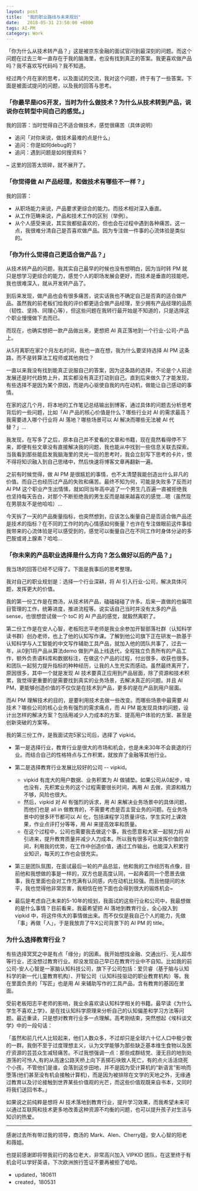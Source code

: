 ```yaml
---
layout: post
title:  "我的职业路线与未来规划"
date:   2018-05-31 23:50:00 +0800
tags: AI-PM
category: Work
---
```


「你为什么从技术转产品？」这是被京东金融的面试官问到最深刻的问题。而这个问题在过去三年一直存在于我的脑海里，也没有找到真正的答案。我更喜欢做产品吗？我不喜欢写代码吗？我不知道。

经过两个月在家的思考，以及面试的交流，我对这个问题，终于有了一些答案。下面是被面试提问的问题，以及我的回答与思考。


### 「你最早是iOS开发，当时为什么做技术？为什么从技术转到产品，说说你在转型中间自己的感觉。」

我的回答：当时觉得自己不适合做技术，感觉很痛苦（具体说明）

- 追问「对你来说，做技术最难的点是什么」
- 追问：你是如何debug的？
- 追问：遇到问题是如何搜资料？

~ 这里的回答太琐碎，就不展开了。

### 「你觉得做 AI 产品经理，和做技术有哪些不一样？」

我的回答：

- 从职场能力来说，产品要求更综合的能力。而技术相对深入垂直。
- 从工作范畴来说，产品和技术工作的区别（举例）。
- 从个人感受来说，其实我都挺喜欢的，但也会在过程中遇到各种痛苦。这一点，我很难分清自己是否喜欢做产品。因为专注做一件事的心流体验是类似的。

### 「你为什么觉得自己更适合做产品？」

从技术转产品的问题，我其实自己最早的时候也没有想明白，因为当时转 PM 就只是想学习更综合的能力，感觉个人的职场发展会更好，而技术是垂直的技能吧，我也很难深入，就从开发转产品了。

到后来发现，做产品也会有很多痛苦，说实话我也不确定自己是否真的适合做产品。虽然我的前老板们给我的评价都更适合做产品经理，至少拥有产品经理的品质（韧性、坚持、同理心等），但这些问题在我转行最开始是不知道的，只是选择这个职业慢慢做下去而已。

而现在，也确实想把一款产品做出来，更想把 AI 真正落地到一个行业-公司-产品上。


从5月离职在家2个月左右时间，我也一直在想，我为什么要坚持选择 AI PM 这条路，而不是转算法工程师或其他岗位？

一直以来我没有找到能真正说服自己的答案，因为这条路的选择，不论是个人前途发展还是时代趋势上升，其实都没有真正打动到自己。直到后来做久了才能发现，有些选择不是因为某个原因，而是内心驱使自我的内在动机，做能让自己感动的事情。

在家的这几个月，将本地的工作笔记总结输出到博客，通过具体的问题去分析思考背后的一些问题，比如「AI 产品的核心价值是什么？哪些行业对 AI 的需求最高？我需要进入哪个行业将 AI 落地？哪些场景可以 AI 解决而哪些无法被 AI 代替？」...

我发现，在写多了之后，原本自己并不爱看的文章和书籍，现在竟然看得停不下来，即便有些文章没有直接解决我的问题，我也能从中找到一些信息关联去探索。当我看到那些能启发我脑海里的灵光一现的思考时，我会立刻写下思考的卡片，恨不得将知识融入到自己思绪中，然后快速将博客文章再翻新一遍。

之前有时候觉得，做 AI PM 是很尴尬的事情，也不太清楚我能创造出什么非凡的价值。而自己也经历过产品的失败和痛苦。最终不知为何，可能是失败多了反而对 AI PM 这个职业产生出情愫，就如同当年高中追了一个男生几百遍一直被拒绝我也坚持每天告白，对那个不断拒绝我的男生反而是越来越喜欢的感觉...嗯（虽然现在男朋友不是他哈哈）...

今天拆了一天的产品衡量指标，也突然想到，应该怎么衡量自己是否适合做产品还是技术的指标？在不同的工作时的内心情感如何衡量？也许在专注做眼前这件事给我带来的心流体验是可以感受到的，感觉可以衡量自己在不同工作时身体分泌的多巴胺或肾上腺素？哈哈...


### 「你未来的产品职业选择是什么方向？怎么做好以后的产品？」

我当场的回答已经不记得了。下面是我事后的思考整理。

我对自己的职业规划是：选择一个行业深耕，将 AI 引入行业-公司，解决具体问题，发挥更大的价值。


我的第一份工作是在商汤，从技术转产品，磕磕碰碰了许多。后来一直做的也偏项目管理的工作，统筹进度，推进流程等。说实话自己当时并没有太多的产品 sense，也很想尝试做一个 toC 的 AI 产品的感觉，就毅然离职了。

第二份工作是在安人心智，老板阳志平老师是我业余参加开智部落社群（认知科学读书群）创办老师，也上了他的认知写作课。了解到他公司旗下正在研发一款基于认知科学与人工智能的中文写作辅助工具产品，就加入他的团队共事了，过去一年，从0到1将产品从算法demo 做到产品上线迭代，全程独立负责所有的产品工作，额外负责语料库和数据标注，在做这个产品的过程，付出很多，收获也很多。和团队一起努力提升指标的种种经历，让我的人生充实而感动。虽然最终离开了，原因很多，其中一个就是发现 AI 技术要真正应用到产品层面，除了资源和技术积累，我觉得更重要的是需要找到真实的业务场景，去解决真正的问题。并且 AI PM，更能够创造价值的不仅仅是在技术到产品，更多的是在产品到用户层面。

而AI PM 理解技术的目的，是要利用技术去做一些改变。而哪些场景中最需要 AI 技术？哪些公司的核心业务有强烈的需求痛点，而 AI PM 能发现具体的问题，设计出怎样的解决方案？包括用减少人力成本的方案、提高用户体验的方案、甚至是创新突破的方案等。

我的第三份工作，是我面试完5家公司后，选择了 vipkid。

- 第一是选择行业，教育行业是很大的市场和机会，也是未来30年不会衰退的行业。而结合自己的性格特点与工作积累，就放弃了金融等其他行业。

- 第二是选择教育行业发展比较好的公司 -- vipkid。
    - vipkid 有庞大的用户数据、业务积累为 AI 做铺垫。如果公司从0起步，啥也没有，先积累业务的这个过程需要很长时间，再用 AI 去做，资源和精力不够，风险也很大。
    - 然后，vipkid 对 AI 有强烈的诉求，用 AI 来解决业务场景中的具体问题，而他们也是 all in 做教育的，不需要考虑是否主营业务的问题。在业务场景中的很多环节都可以 AI 化，包括课程学习质量评估，学生实时上课效果，作业点评打分等等，用 AI 来提高效率和质量。
    - 在这个过程中，公司也需要我去做这个事，我也愿意和大家一起努力将 AI 引进来，提升教育质量并减少人力成本。所以我有很多可以发挥价值的空间，利用我的优势，在工作中创造价值，通过工作输出，也能深入积累行业知识，每天的工作也会很充实。

- 第三是团队氛围，在面试最后一轮的产品总监，他和我的工作经历有点像，目前他和我想做的事是一样的，双方也是高度认同，一起奔着同一个愿景去做事，我在里面也会对工作充满有认同感，内在动机比较强。而且他提问的水平，我也觉得他非常厉害，我相信在他下面也会得到很大的锻炼机会~

- 最后是考虑自己未来的5-10年的规划，我面试的这些行业和公司中，我最想做的是什么事情？目前看来，我最希望把 AI 落地到教育行业，全心投入到 vipkid 中，将这件伟大的事情做出来。而不仅仅是我自己个人的能力，先做「事」再做「人」，于是我放弃了牛X公司背景下的 AI PM 的 title。

### 为什么选择教育行业？

有些选择冥冥之中是有点「缘分」的因素。我开始想找金融、交通出行、无人超市等行业，还没想过教育行业。却没发现自己早已在教育行业中不自知。比如我的前公司-安人心智是一家脑认知科技公司，旗下子公司包括：爱贝睿（基于脑与认知科学的新一代儿童教育机构）、开智公司（认知科技驱动的职业教育机构）等。我在里面负责的「写匠」也是用 AI 来辅助写作的工具产品，含有教育的基因在里面。

受前老板阳志平老师的影响，我业余喜欢读认知科学相关的书籍。最早读《为什么学生不喜欢上学》，是在找认知科学原理来分析自己的认知偏差和学习方法等问题。最近重读，只是想对教育行业多一点理解。高考刚结束，突然想起《埃科谈文学》中的一段句话：

「虽然和前几代人比较起来，他们人数众多，不过却只是全球六十亿人口中极少数的一群。我倒不至于过度理想主义，认为文学能够为那些缺乏基本维生食物以及医疗资源的芸芸众生减轻痛苦。不过我想强调一点：那些成群结党、漫无目的地到处游荡的可怜人,有的从高速公路天桥上向下丢掷石块致人死亡，有的点火活活烧死个小孩，不管他们是谁，会落到这步田地，并不是因为受计算机的“新语言”影响而堕落(他们甚至没有机会接触计算机)，而是因为被排除在文学的天地之外，无缘通过教育以及讨论接触到世界某些价值观的光芒，而这些价值观既来自书本，又同时将我们送回书本。」

如果说之前纯粹是想将 AI 技术落地到教育行业，提升学习效果，而我希望未来可以通过互联网和技术更多地改善这种资源不均衡的问题，也可以提升孩子对生活与知识的热爱。

---


感谢过去所有带过我的领导，商汤的 Mark、Alen、Cherry姐，安人心智的阳老和薇姐。

也提前感谢即将带我前行的各位老大，非常高兴加入 VIPKID 团队，在这里终于有机会可以学好英语，下次欧洲旅行签证不要再被拒了哈哈。


- updated，180611
- created，180531